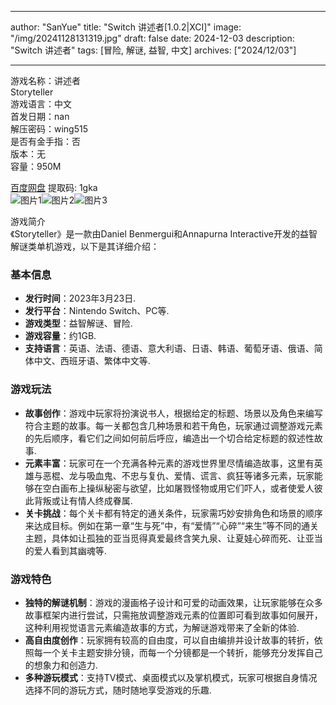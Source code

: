 
---
author: "SanYue"
title: "Switch 讲述者[1.0.2|XCI]"
image: "/img/20241128131319.jpg"
draft: false
date: 2024-12-03
description: "Switch 讲述者"
tags: [冒险, 解谜, 益智, 中文]
archives: ["2024/12/03"]

---

游戏名称：讲述者   
Storyteller    
游戏语言：中文  
首发日期：nan  
解压密码：wing515  
是否有金手指：否  
版本：无   
容量：950M

[百度网盘](https://pan.baidu.com/s/1cMQgKUU9GcjO2O2wWzSEAQ) 提取码: 1gka  
![图片1](/img/d3c79a.jpg)![图片2](/img/2554ef.jpg)![图片3](/img/3520ac.jpg)  

游戏简介  
《Storyteller》是一款由Daniel Benmergui和Annapurna Interactive开发的益智解谜类单机游戏，以下是其详细介绍：

### 基本信息
- **发行时间**：2023年3月23日.
- **发行平台**：Nintendo Switch、PC等.
- **游戏类型**：益智解谜、冒险.
- **游戏容量**：约1GB.
- **支持语言**：英语、法语、德语、意大利语、日语、韩语、葡萄牙语、俄语、简体中文、西班牙语、繁体中文等.

### 游戏玩法
- **故事创作**：游戏中玩家将扮演说书人，根据给定的标题、场景以及角色来编写符合主题的故事。每一关都包含几种场景和若干角色，玩家通过调整游戏元素的先后顺序，看它们之间如何前后呼应，编造出一个切合给定标题的叙述性故事.
- **元素丰富**：玩家可在一个充满各种元素的游戏世界里尽情编造故事，这里有英雄与恶棍、龙与吸血鬼、不忠与复仇、爱情、谎言、疯狂等诸多元素，玩家能够在空白画布上操纵秘密与欲望，比如屠戮怪物或用它们吓人，或者使爱人彼此背叛或让有情人终成眷属.
- **关卡挑战**：每个关卡都有特定的通关条件，玩家需巧妙安排角色和场景的顺序来达成目标。例如在第一章“生与死”中，有“爱情”“心碎”“来生”等不同的通关主题，具体如让孤独的亚当觅得真爱最终含笑九泉、让夏娃心碎而死、让亚当的爱人看到其幽魂等.

### 游戏特色
- **独特的解谜机制**：游戏的漫画格子设计和可爱的动画效果，让玩家能够在众多故事框架内进行尝试，只需拖放调整游戏元素的位置即可看到故事如何展开，这种利用视觉语言元素编造故事的方式，为解谜游戏带来了全新的体验.
- **高自由度创作**：玩家拥有较高的自由度，可以自由编排并设计故事的转折，依照每一个关卡主题安排分镜，而每一个分镜都是一个转折，能够充分发挥自己的想象力和创造力.
- **多种游玩模式**：支持TV模式、桌面模式以及掌机模式，玩家可根据自身情况选择不同的游玩方式，随时随地享受游戏的乐趣.
